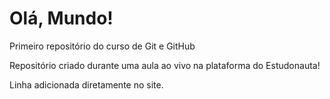 # Olá, Mundo!
 Primeiro repositório do curso de Git e GitHub

 Repositório criado durante uma aula ao vivo na plataforma do Estudonauta!

 Linha adicionada diretamente no site.
